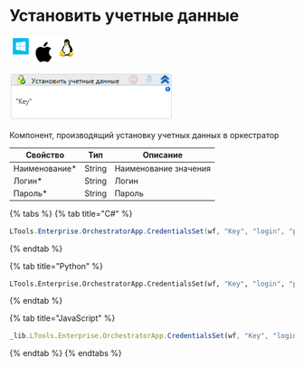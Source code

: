 # Установить учетные данные

![](<../../../../.gitbook/assets/image (100) (1) (10) (19).png>)

![](<../../../../.gitbook/assets/image (342).png>)

Компонент, производящий установку учетных данных в оркестратор

| Свойство       | Тип    | Описание              |
| -------------- | ------ | --------------------- |
| Наименование\* | String | Наименование значения |
| Логин\*        | String | Логин                 |
| Пароль\*       | String | Пароль                |

{% tabs %}
{% tab title="C#" %}
```csharp
LTools.Enterprise.OrchestratorApp.CredentialsSet(wf, "Key", "login", "password");
```
{% endtab %}

{% tab title="Python" %}
```python
LTools.Enterprise.OrchestratorApp.CredentialsSet(wf, "Key", "login", "password")
```
{% endtab %}

{% tab title="JavaScript" %}
```javascript
_lib.LTools.Enterprise.OrchestratorApp.CredentialsSet(wf, "Key", "login", "password");
```
{% endtab %}
{% endtabs %}
